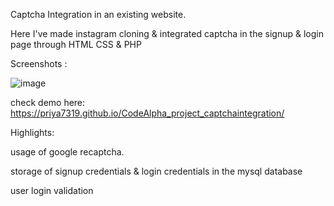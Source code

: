 Captcha Integration in an existing website. 

Here I've made instagram cloning & integrated captcha in the signup & login page through HTML CSS & PHP

Screenshots :

![image](https://github.com/Priya7319/CodeAlpha_project_captchaintegration/assets/121280644/c176aa13-d65c-46f7-95cb-179fa8840ea5)

check demo here: https://priya7319.github.io/CodeAlpha_project_captchaintegration/

Highlights:

usage of google recaptcha.

storage of signup credentials & login credentials in the mysql database

user login validation 
